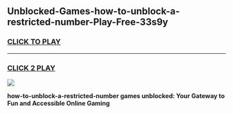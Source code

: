 
## Unblocked-Games-how-to-unblock-a-restricted-number-Play-Free-33s9y
<h3>
<a href="https://premium76.site?title=how-to-unblock-a-restricted-number&ref=10A">CLICK TO PLAY</a></h3>
<hr>

<h3>
<a href="https://premium76.site?title=how-to-unblock-a-restricted-number&ref=10A">CLICK 2 PLAY</a>
  
</h3>

<a href="https://premium76.site?title=how-to-unblock-a-restricted-number&ref=10A"><img src="https://clearcache.store/games.png"></a>


**how-to-unblock-a-restricted-number games unblocked: Your Gateway to Fun and Accessible Online Gaming**
